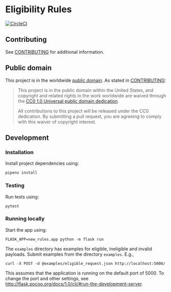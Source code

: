 # Eligibility Rules
[![CircleCI](https://circleci.com/gh/18F/new_rules.svg?style=svg)](https://circleci.com/gh/18F/new_rules)

## Contributing

See [CONTRIBUTING](CONTRIBUTING.md) for additional information.

## Public domain

This project is in the worldwide [public domain](LICENSE.md). As stated in [CONTRIBUTING](CONTRIBUTING.md):

> This project is in the public domain within the United States, and copyright and related rights in the work worldwide are waived through the [CC0 1.0 Universal public domain dedication](https://creativecommons.org/publicdomain/zero/1.0/).
>
> All contributions to this project will be released under the CC0 dedication. By submitting a pull request, you are agreeing to comply with this waiver of copyright interest.

## Development

### Installation

Install project dependencies using:
```
pipenv install
```

### Testing

Run tests using:
```
pytest
```

### Running locally
Start the app using:
```
FLASK_APP=new_rules.app python -m flask run
```

The `examples` directory has examples for eligible, ineligible and invalid payloads.
Submit examples from the directory `examples`. E.g.,
```
curl -X POST -d @examples/eligible_request.json http://localhost:5000/
```
This assumes that the application is running on the default port of 5000. To change the port and other settings, see http://flask.pocoo.org/docs/1.0/cli/#run-the-development-server.
